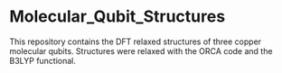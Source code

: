 # Molecular_Qubit_Structures
This repository contains the DFT relaxed structures of three copper molecular qubits. 
Structures were relaxed with the ORCA code and the B3LYP functional.
